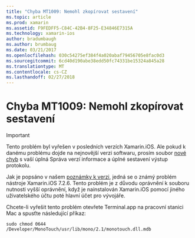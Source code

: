 ```yaml
---
title: "Chyba MT1009: Nemohl zkopírovat sestavení"
ms.topic: article
ms.prod: xamarin
ms.assetid: F9FEDFF5-C84C-42B4-8F25-E34846E7315A
ms.technology: xamarin-ios
author: bradumbaugh
ms.author: brumbaug
ms.date: 03/21/2017
ms.openlocfilehash: 030c54275ef384f4a020abaf79456705e8fac0d3
ms.sourcegitcommit: 6cd40d190abe38edd50fc74331be15324a845a28
ms.translationtype: MT
ms.contentlocale: cs-CZ
ms.lasthandoff: 02/27/2018
---
```

# <a name="error-mt1009-could-not-copy-the-assembly"></a>Chyba MT1009: Nemohl zkopírovat sestavení

> [!IMPORTANT]
> Tento problém byl vyřešen v posledních verzích Xamarin.iOS. Ale pokud k danému problému dojde na nejnovější verzi softwaru, prosím soubor [nové chyb](~/cross-platform/troubleshooting/questions/howto-file-bug.md) s vaší úplná Správa verzí informace a úplné sestavení výstup protokolu.

Jak je popsáno v našem [poznámky k verzi](https://developer.xamarin.com/releases/ios/xamarin.ios_7/xamarin.ios_7.2/), jedná se o známý problém nástroje Xamarin.iOS 7.2.6. Tento problém je z důvodu oprávnění k souboru nutnosti vyšší oprávnění, když je nainstalován Xamarin.iOS pomocí jiného uživatelského účtu poté hlavní účet pro vývojáře.

Chcete-li vyřešit tento problém otevřete Terminal.app na pracovní stanici Mac a spusťte následující příkaz:

`sudo chmod 0644 /Developer/MonoTouch/usr/lib/mono/2.1/monotouch.dll.mdb`

